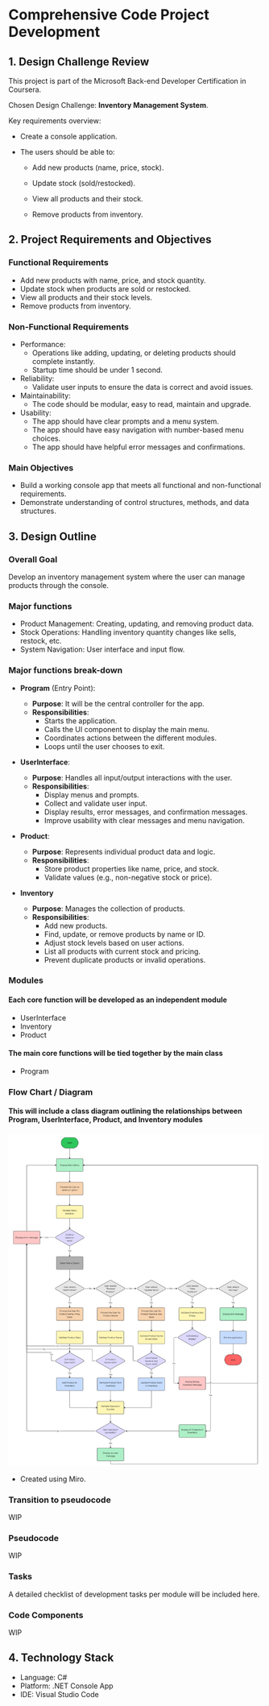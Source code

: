 # Comprehensive Code Project Development

## 1. Design Challenge Review

  This project is part of the Microsoft Back-end Developer Certification in Coursera.

  Chosen Design Challenge: **Inventory Management System**.

  Key requirements overview:

- Create a console application.

- The users should be able to:

  - Add new products (name, price, stock).

  - Update stock (sold/restocked).

  - View all products and their stock.

  - Remove products from inventory.

## 2. Project Requirements and Objectives

### Functional Requirements

- Add new products with name, price, and stock quantity.
- Update stock when products are sold or restocked.
- View all products and their stock levels.
- Remove products from inventory.

### Non-Functional Requirements

- Performance:
  - Operations like adding, updating, or deleting products should complete instantly.
  - Startup time should be under 1 second.
- Reliability:
  - Validate user inputs to ensure the data is correct and avoid issues.
- Maintainability:
  - The code should be modular, easy to read, maintain and upgrade.
- Usability:
  - The app should have clear prompts and a menu system.
  - The app should have easy navigation with number-based menu choices.
  - The app should have helpful error messages and confirmations.

### Main Objectives

- Build a working console app that meets all functional and non-functional requirements.
- Demonstrate understanding of control structures, methods, and data structures.

## 3. Design Outline

### Overall Goal

Develop an inventory management system where the user can manage products through the console.

### Major functions

- Product Management: Creating, updating, and removing product data.
- Stock Operations: Handling inventory quantity changes like sells, restock, etc.
- System Navigation: User interface and input flow.

### Major functions break-down
  
- **Program** (Entry Point):
  - **Purpose**: It will be the central controller for the app.
  - **Responsibilities**:
    - Starts the application.
    - Calls the UI component to display the main menu.
    - Coordinates actions between the different modules.
    - Loops until the user chooses to exit.

- **UserInterface**:
  - **Purpose**: Handles all input/output interactions with the user.
  - **Responsibilities**:
    - Display menus and prompts.
    - Collect and validate user input.
    - Display results, error messages, and confirmation messages.
    - Improve usability with clear messages and menu navigation.

- **Product**:
  - **Purpose**: Represents individual product data and logic.
  - **Responsibilities**:
    - Store product properties like name, price, and stock.
    - Validate values (e.g., non-negative stock or price).

- **Inventory**
  - **Purpose**: Manages the collection of products.
  - **Responsibilities**:
    - Add new products.
    - Find, update, or remove products by name or ID.
    - Adjust stock levels based on user actions.
    - List all products with current stock and pricing.
    - Prevent duplicate products or invalid operations.

### Modules

#### Each core function will be developed as an independent module

- UserInterface
- Inventory
- Product

#### The main core functions will be tied together by the main class

- Program

### Flow Chart / Diagram

#### This will include a class diagram outlining the relationships between Program, UserInterface, Product, and Inventory modules

![alt text](<public/Inventory System Flowchart.jpg>)

- Created using Miro.

### Transition to pseudocode

WIP

### Pseudocode

WIP

### Tasks

A detailed checklist of development tasks per module will be included here.

### Code Components

WIP

## 4. Technology Stack

- Language: C#
- Platform: .NET Console App
- IDE: Visual Studio Code
